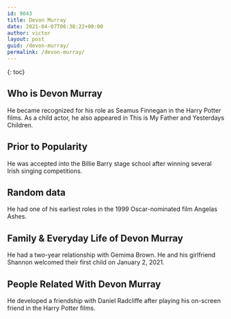 ```yaml
---
id: 9043
title: Devon Murray
date: 2021-04-07T06:38:22+00:00
author: victor
layout: post
guid: /devon-murray/
permalink: /devon-murray/
---
```



{: toc}


## Who is Devon Murray



He became recognized for his role as Seamus Finnegan in the Harry Potter films. As a child actor, he also appeared in This is My Father and Yesterdays Children.

                
                
                
## Prior to Popularity



He was accepted into the Billie Barry stage school after winning several Irish singing competitions.

                
                
                
## Random data



He had one of his earliest roles in the 1999 Oscar-nominated film Angelas Ashes.

                
                
                
## Family & Everyday Life of Devon Murray



He had a two-year relationship with Gemima Brown. He and his girlfriend Shannon welcomed their first child on January 2, 2021.

                
                
                
## People Related With Devon Murray



He developed a friendship with Daniel Radcliffe after playing his on-screen friend in the Harry Potter films.

                
              
            
          
          
          
